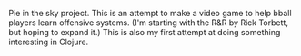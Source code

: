 Pie in the sky project. This is an attempt to make a video game to help bball players learn offensive systems. (I'm starting with the R&R by Rick Torbett, but hoping to expand it.) This is also my first attempt at doing something interesting in Clojure.